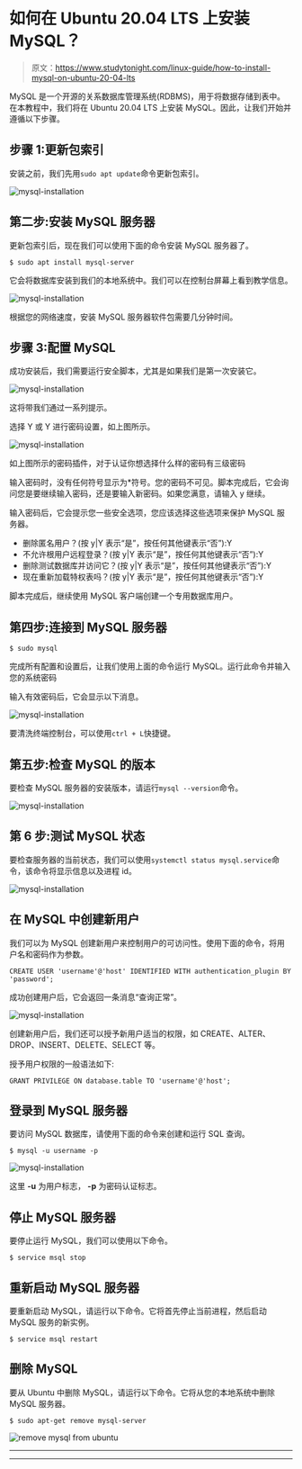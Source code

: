 # 如何在 Ubuntu 20.04 LTS 上安装 MySQL？

> 原文：<https://www.studytonight.com/linux-guide/how-to-install-mysql-on-ubuntu-20-04-lts>

MySQL 是一个开源的关系数据库管理系统(RDBMS)，用于将数据存储到表中。在本教程中，我们将在 Ubuntu 20.04 LTS 上安装 MySQL。因此，让我们开始并遵循以下步骤。

## 步骤 1:更新包索引

安装之前，我们先用`sudo apt update`命令更新包索引。

![mysql-installation](img/a52d9b72db5ec6320b7e199df2b1d4d5.png)

## 第二步:安装 MySQL 服务器

更新包索引后，现在我们可以使用下面的命令安装 MySQL 服务器了。

```
$ sudo apt install mysql-server
```

它会将数据库安装到我们的本地系统中。我们可以在控制台屏幕上看到教学信息。

![mysql-installation](img/f9a08e7126c1a44c3e056b0f7c7a5789.png)

根据您的网络速度，安装 MySQL 服务器软件包需要几分钟时间。

## 步骤 3:配置 MySQL

成功安装后，我们需要运行安全脚本，尤其是如果我们是第一次安装它。

![mysql-installation](img/5638b2236b07fd7fb3685abd119efa40.png)

这将带我们通过一系列提示。

选择 Y 或 Y 进行密码设置，如上图所示。

![mysql-installation](img/5107ab3eb44683bbe4e7a9aa79bed2eb.png)

如上图所示的密码插件，对于认证你想选择什么样的密码有三级密码

输入密码时，没有任何符号显示为*符号。您的密码不可见。脚本完成后，它会询问您是要继续输入密码，还是要输入新密码。如果您满意，请输入 y 继续。

输入密码后，它会提示您一些安全选项，您应该选择这些选项来保护 MySQL 服务器。

*   删除匿名用户？(按 y|Y 表示“是”，按任何其他键表示“否”):Y
*   不允许根用户远程登录？(按 y|Y 表示“是”，按任何其他键表示“否”):Y
*   删除测试数据库并访问它？(按 y|Y 表示“是”，按任何其他键表示“否”):Y
*   现在重新加载特权表吗？(按 y|Y 表示“是”，按任何其他键表示“否”):Y

脚本完成后，继续使用 MySQL 客户端创建一个专用数据库用户。

## 第四步:连接到 MySQL 服务器

```
$ sudo mysql
```

完成所有配置和设置后，让我们使用上面的命令运行 MySQL。运行此命令并输入您的系统密码

输入有效密码后，它会显示以下消息。

![mysql-installation](img/d145dae23d22f9ce66b0b0c5acc486a2.png)

要清洗终端控制台，可以使用`ctrl + L`快捷键。

## 第五步:检查 MySQL 的版本

要检查 MySQL 服务器的安装版本，请运行`mysql --version`命令。

![mysql-installation](img/7284218ed4ff22289ed39e1e9b08e768.png)

## 第 6 步:测试 MySQL 状态

要检查服务器的当前状态，我们可以使用`systemctl status mysql.service`命令，该命令将显示信息以及进程 id。

![mysql-installation](img/3da2c06ec85296a22334aa62f62dd3f8.png)

## 在 MySQL 中创建新用户

我们可以为 MySQL 创建新用户来控制用户的可访问性。使用下面的命令，将用户名和密码作为参数。

```
CREATE USER 'username'@'host' IDENTIFIED WITH authentication_plugin BY 'password';
```

成功创建用户后，它会返回一条消息“查询正常”。

![mysql-installation](img/9320610a857f157e32e51d27233e6283.png)

创建新用户后，我们还可以授予新用户适当的权限，如 CREATE、ALTER、DROP、INSERT、DELETE、SELECT 等。

授予用户权限的一般语法如下:

```
GRANT PRIVILEGE ON database.table TO 'username'@'host'; 
```

## 登录到 MySQL 服务器

要访问 MySQL 数据库，请使用下面的命令来创建和运行 SQL 查询。

```
$ mysql -u username -p
```

![mysql-installation](img/d927f27f4137ee49ca08fc6cf641f411.png)

这里 **-u** 为用户标志， **-p** 为密码认证标志。

## 停止 MySQL 服务器

要停止运行 MySQL，我们可以使用以下命令。

```
$ service msql stop
```

## 重新启动 MySQL 服务器

要重新启动 MySQL，请运行以下命令。它将首先停止当前进程，然后启动 MySQL 服务的新实例。

```
$ service msql restart
```

## 删除 MySQL

要从 Ubuntu 中删除 MySQL，请运行以下命令。它将从您的本地系统中删除 MySQL 服务器。

```
$ sudo apt-get remove mysql-server 
```

![remove mysql from ubuntu](img/9c7f2630a78a003cfeb156ef13c94246.png)

* * *

* * *